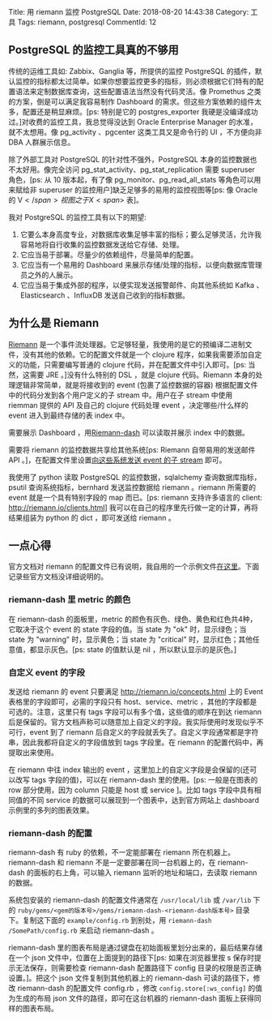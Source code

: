 Title: 用 riemann 监控 PostgreSQL
Date: 2018-08-20 14:43:38
Category: 工具
Tags: riemann, postgresql
CommentId: 12


## PostgreSQL 的监控工具真的不够用

传统的运维工具如: Zabbix、Ganglia 等，所提供的监控 PostgreSQL 的插件，默认监控的指标都太过简单。如果你想要监控更多的指标，则必须根据它们特有的配置语法来定制数据库查询，这些配置语法当然没有代码灵活。像 Promethus 之类的方案，倒是可以满足我容易制作 Dashboard 的需求。但这些方案依赖的组件太多，配置还是稍显麻烦。[ps: 特别是它的 postgres_exporter 我硬是没编译成功过。]对收费的监控工具，我总觉得没达到 Oracle Enterprise Manager 的水准，就不太想用。像 pg_activity 、pgcenter 这类工具又是命令行的 UI ，不方便向非 DBA 人群展示信息。

除了外部工具对 PostgreSQL 的针对性不强外，PostgreSQL 本身的监控数据也不太好用。像完全访问 pg_stat_activity、pg_stat_replication 需要 superuser 角色，[ps: 从 10 版本起，有了像 pg_monitor、pg_read_all_stats 等角色可以用来赋给非 superuser 的监控用户]缺乏足够多的易用的监控视图等[ps: 像 Oracle 的 V<span>$</span> 视图之于 X<span>$</span> 表]。

我对 PostgreSQL 的监控工具有以下的期望:

1. 它要么本身高度专业，对数据库收集足够丰富的指标；要么足够灵活，允许我容易地将自行收集的监控数据发送给它存储、处理。
2. 它应当易于部署。尽量少的依赖组件，尽量简单的配置。
3. 它应当有一个易用的 Dashboard 来展示存储/处理的指标，以便向数据库管理员之外的人展示。
4. 它应当易于集成外部的程序，以便实现发送报警邮件、向其他系统如 Kafka 、Elasticsearch 、InfluxDB 发送自己收到的指标数据。

<!-- PELICAN_END_SUMMARY -->

## 为什么是 Riemann

[Riemann](http://riemann.io) 是一个事件流处理器。它足够轻量，我使用的是它的预编译二进制文件，没有其他的依赖。它的配置文件就是一个 clojure 程序，如果我需要添加自定义的功能，只需要编写普通的 clojure 代码，并在配置文件中引入即可。[ps: 当然，这需要 JRE 。]没有什么特别的 DSL ，就是 clojure 代码。Riemann 本身的处理逻辑非常简单，就是将接收到的 event (包裹了监控数据的容器) 根据配置文件中的代码分发到各个用户定义的子 stream 中。用户在子 stream 中使用 riemman 提供的 API 及自己的 clojure 代码处理 event ，决定哪些/什么样的 event 进入到最终存储的表 index 中。

需要展示 Dashboard ，用[Riemann-dash](http://riemann.io/dashboard.html) 可以读取并展示 index 中的数据。

需要将 riemann 的监控数据共享给其他系统[ps: Riemann 自带易用的发送邮件 API 。]，在配置文件里设置[向这些系统发送 event 的子 stream](http://riemann.io/howto.html#integrating-with-other-systems) 即可。

我使用了 python 读取 PostgreSQL 的监控数据，sqlalchemy 查询数据库指标，psutil 查询系统指标，bernhard 发送监控数据给 riemann 。riemann 所需要的 event 就是一个具有特别字段的 map 而已。[ps: riemann 支持许多语言的 client: http://riemann.io/clients.html] 我可以在自己的程序里先行做一定的计算，再将结果组装为 python 的 dict ，即可发送给 riemann 。


## 一点心得

官方文档对 riemann 的配置文件已有说明，我自用的一个示例文件[在这里](https://gist.github.com/paxinla/39e19a4d30f4bb74c87c5dacc884165d)。下面记录些官方文档没详细说明的。

### riemann-dash 里 metric 的颜色

在 riemann-dash 的面板里，metric 的颜色有灰色、绿色、黄色和红色共4种，它取决于这个 event 的 state 字段的值。当 state 为 "ok" 时，显示绿色；当 state 为 "warning" 时，显示黄色；当 state 为 "critical" 时，显示红色；其他任意值，都显示灰色。[ps: state 的值默认是 nil ，所以默认显示的是灰色。]

### 自定义 event 的字段

发送给 riemann 的 event 只要满足 http://riemann.io/concepts.html 上的 Event 表格里的字段即可，必需的字段只有 host、service、metric ，其他的字段都是可选的。注意，这里只有 tags 字段可以有多个值，这些值的顺序在到达 riemann 后是保留的。官方文档声称可以随意加上自定义的字段。我实际使用时发现似乎不可行，event 到了 riemann 后自定义的字段就丢失了。自定义字段通常都是字符串，因此我都将自定义的字段值放到 tags 字段里。在 riemann 的配置代码中，再提取出来使用。

在 riemann 中往 index 输出的 event ，这里加上的自定义字段是会保留的(还可以改写 tags 字段的值)，可以在 riemann-dash 里的使用。[ps: 一般是在图表的 row 部分使用，因为 column 只能是 host 或 service ]。比如 tags 字段中具有相同值的不同 service 的数据可以展现到一个图表中，达到官方网站上 dashboard 示例里的多列的图表效果。

### riemann-dash 的配置

riemann-dash 有 ruby 的依赖，不一定能部署在 riemann 所在机器上。 riemann-dash 和 riemann 不是一定要部署在同一台机器上的，在 riemann-dash 的面板的右上角，可以输入 riemann 监听的地址和端口，去读取 riemann 的数据。

系统包安装的 riemann-dash 的配置文件通常在 `/usr/local/lib` 或 `/var/lib` 下的 `ruby/gems/<gem的版本号>/gems/riemann-dash-<riemann-dash版本号>` 目录下。复制这下面的 `example/config.rb` 到别处，用 `riemann-dash /SomePath/config.rb` 来启动 riemann-dash 。

riemann-dash 里的图表布局是通过键盘在初始面板里划分出来的，最后结果存储在一个 json 文件中，位置在上面提到的路径下[ps: 如果在浏览器里按 s 保存时提示无法保存，则需要检查 riemann-dash 配置路径下 config 目录的权限是否正确设置。]。把这个 json 文件复制到其他机器上的 riemann-dash 可读的路径下，修改 riemann-dash 的配置文件 config.rb ，修改 `config.store[:ws_config]` 的值为生成的布局 json 文件的路径，即可在这台机器的 riemann-dash 面板上获得同样的图表布局。

